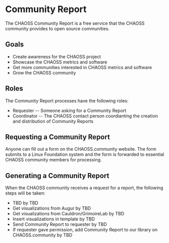 # Community Report

The CHAOSS Community Report is a free service that the CHAOSS community provides to open source communities.

## Goals

* Create awareness for the CHAOSS project
* Showcase the CHAOSS metrics and software
* Get more communities interested in CHAOSS metrics and software
* Grow the CHAOSS community

## Roles

The Community Report processes have the following roles:

* Requester -- Someone asking for a Community Report
* Coordinator -- The CHAOSS contact person coordianting the creation and distribution of Community Reports

## Requesting a Community Report

Anyone can fill out a form on the CHAOSS.community website. The form submits to a Linux Foundation system and the form is forwarded to essential CHAOSS community members for processing.

## Generating a Community Report

When the CHAOSS community receives a request for a report, the following steps will be taken:

* TBD by TBD
* Get visualizations from Augur by TBD
* Get visualizations from Cauldron/GrimoireLab by TBD
* Insert visualizations in template by TBD
* Send Community Report to requester by TBD
* If requester gave permission, add Community Report to our library on CHAOSS.community by TBD
